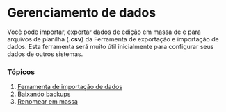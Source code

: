 # Gerenciamento de dados


Você pode importar, exportar dados de edição em massa de e para arquivos de planilha (**.csv**) da Ferramenta de exportação e importação de dados. Esta ferramenta será muito útil inicialmente para configurar seus dados de outros sistemas.


### Tópicos


1. [Ferramenta de importação de dados](/docs/pt/setting-up/data/data-import)
2. [Baixando backups](/docs/pt/setting-up/data/download-backup)
3. [Renomear em massa](/docs/pt/using-erpnext/articles/bulk-rename)

